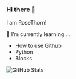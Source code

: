 ### Hi there 👋

I am RoseThorn!

🌱 I’m currently learning ...
   - How to use Github
   - Python
   - Blocks
   
   ![GitHub Stats](https://github-readme-stats.vercel.app/api?username=RoseThorn78&show_icons=true&theme=blue-green)

<!--
**RoseThorn78/RoseThorn78** is a ✨ _special_ ✨ repository because its `README.md` (this file) appears on your GitHub profile.

Here are some ideas to get you started:

- 🔭 I’m currently working on ...
- 🌱 I’m currently learning ...
- 👯 I’m looking to collaborate on ...
- 🤔 I’m looking for help with ...
- 💬 Ask me about ...
- 📫 How to reach me: ...
- 😄 Pronouns: ...
- ⚡ Fun fact: ...
-->
